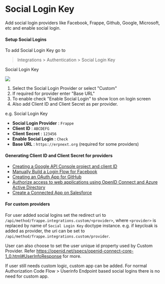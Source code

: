 <!-- base_template: frappe_io/www/frappe/frappe_base.html --><!-- add-breadcrumbs -->
# Social Login Key

Add social login providers like Facebook, Frappe, Github, Google, Microsoft, etc and enable social login.

#### Setup Social Logins

To add Social Login Key go to

> Integrations > Authentication > Social Login Key

Social Login Key

<img class="screenshot" src="/docs/assets/img/social_login_key.png">

1. Select the Social Login Provider or select "Custom"
2. If required for provider enter "Base URL"
3. To enable check "Enable Social Login" to show Icon on login screen
4. Also add Client ID and Client Secret as per provider.

e.g. Social Login Key

- **Social Login Provider** : `Frappe`
- **Client ID** : `ABCDEFG`
- **Client Secret** : `123456`
- **Enable Social Login** : `Check`
- **Base URL** : `https://erpnext.org` (required for some providers)

#### Generating Client ID and Client Secret for providers

- <a href="https://developers.google.com/identity/sign-in/web/devconsole-project">Creating a Google API Console project and client ID</a>
- <a href="https://developers.facebook.com/docs/facebook-login/manually-build-a-login-flow">Manually Build a Login Flow for Facebook</a>
- <a href="https://developer.github.com/apps/building-oauth-apps/creating-an-oauth-app/">Creating an OAuth App for GitHub</a>
- <a href="https://docs.microsoft.com/en-us/azure/active-directory/develop/active-directory-protocols-openid-connect-code">Authorize access to web applications using OpenID Connect and Azure Active Directory</a>
- <a href="https://help.salesforce.com/articleView?id=connected_app_create.htm">Create a Connected App on Salesforce</a>

#### For custom providers ####

For user added social logins set the redirect uri to `/api/method/frappe.integrations.custom/<provider>`, where `<provider>` is replaced by name of `Social Login Key` doctype instance. e.g. if keycloak is added as provider, the uri can be set to `/api/method/frappe.integrations.custom/provider`.

User can also choose to set the user unique id property used by Custom Provider. Refer https://openid.net/specs/openid-connect-core-1_0.html#UserInfoResponse for more.

If user still needs custom logic, custom app can be added. For normal Authorization Code Flow > Userinfo Endpoint based social logins there is no need for custom app.
